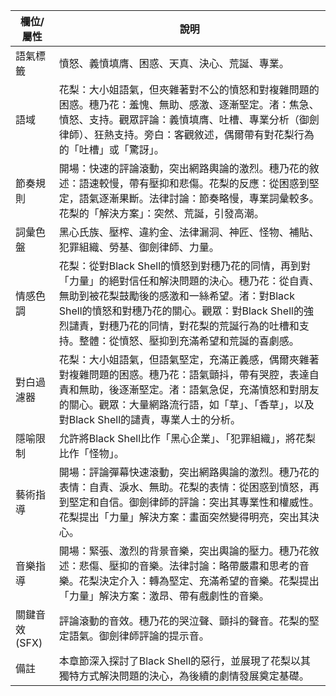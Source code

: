 | 欄位/屬性 | 說明 |
|---|---|
| 語氣標籤 | 憤怒、義憤填膺、困惑、天真、決心、荒誕、專業。 |
| 語域 | 花梨：大小姐語氣，但夾雜著對不公的憤怒和對複雜問題的困惑。穗乃花：羞愧、無助、感激、逐漸堅定。渚：焦急、憤怒、支持。觀眾評論：義憤填膺、吐槽、專業分析（御劍律師）、狂熱支持。旁白：客觀敘述，偶爾帶有對花梨行為的「吐槽」或「驚訝」。 |
| 節奏規則 | 開場：快速的評論滾動，突出網路輿論的激烈。穗乃花的敘述：語速較慢，帶有壓抑和悲傷。花梨的反應：從困惑到堅定，語氣逐漸果斷。法律討論：節奏略慢，專業詞彙較多。花梨的「解決方案」：突然、荒誕，引發高潮。 |
| 詞彙色盤 | 黑心氏族、壓榨、違約金、法律漏洞、神匠、怪物、補貼、犯罪組織、勞基、御劍律師、力量。 |
| 情感色調 | 花梨：從對Black Shell的憤怒到對穗乃花的同情，再到對「力量」的絕對信任和解決問題的決心。穗乃花：從自責、無助到被花梨鼓勵後的感激和一絲希望。渚：對Black Shell的憤怒和對穗乃花的關心。觀眾：對Black Shell的強烈譴責，對穗乃花的同情，對花梨的荒誕行為的吐槽和支持。整體：從憤怒、壓抑到充滿希望和荒誕的喜劇感。 |
| 對白過濾器 | 花梨：大小姐語氣，但語氣堅定，充滿正義感，偶爾夾雜著對複雜問題的困惑。穗乃花：語氣顫抖，帶有哭腔，表達自責和無助，後逐漸堅定。渚：語氣急促，充滿憤怒和對朋友的關心。觀眾：大量網路流行語，如「草」、「香草」，以及對Black Shell的譴責，專業人士的分析。 |
| 隱喻限制 | 允許將Black Shell比作「黑心企業」、「犯罪組織」，將花梨比作「怪物」。 |
| 藝術指導 | 開場：評論彈幕快速滾動，突出網路輿論的激烈。穗乃花的表情：自責、淚水、無助。花梨的表情：從困惑到憤怒，再到堅定和自信。御劍律師的評論：突出其專業性和權威性。花梨提出「力量」解決方案：畫面突然變得明亮，突出其決心。 |
| 音樂指導 | 開場：緊張、激烈的背景音樂，突出輿論的壓力。穗乃花敘述：悲傷、壓抑的音樂。法律討論：略帶嚴肅和思考的音樂。花梨決定介入：轉為堅定、充滿希望的音樂。花梨提出「力量」解決方案：激昂、帶有戲劇性的音樂。 |
| 關鍵音效 (SFX) | 評論滾動的音效。穗乃花的哭泣聲、顫抖的聲音。花梨的堅定語氣。御劍律師評論的提示音。 |
| 備註 | 本章節深入探討了Black Shell的惡行，並展現了花梨以其獨特方式解決問題的決心，為後續的劇情發展奠定基礎。 |
